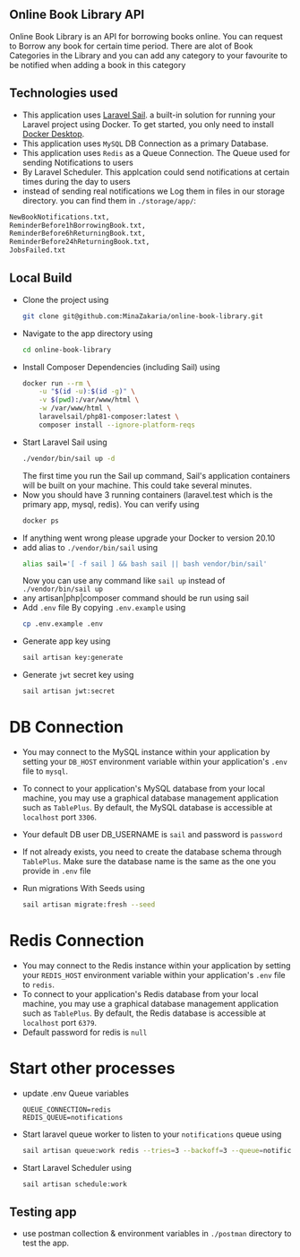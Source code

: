 
## Online Book Library API

Online Book Library is an API for borrowing books online.
You can request to Borrow any book for certain time period.
There are alot of Book Categories in the Library and you can add any category to your favourite to be notified when adding a book in this category

## Technologies used

- This application uses [Laravel Sail](https://laravel.com/docs/8.x/sail). a built-in solution for running your Laravel project using Docker. To get started, you only need to install [Docker Desktop](https://www.docker.com/products/docker-desktop).
- This application uses `MySQL` DB Connection as a primary Database.
- This application uses `Redis` as a Queue Connection. The Queue used for sending Notifications to users
- By Laravel Scheduler. This applcation could send notifications at certain times during the day to users
- instead of sending real notifications we Log them in files in our storage directory. you can find them in `./storage/app/`:
```sh
NewBookNotifications.txt,
ReminderBefore1hBorrowingBook.txt,
ReminderBefore6hReturningBook.txt,
ReminderBefore24hReturningBook.txt,
JobsFailed.txt
```

## Local Build
- Clone the project using
    ```sh
    git clone git@github.com:MinaZakaria/online-book-library.git
    ```
- Navigate to the app directory using
    ```sh
    cd online-book-library
    ```
- Install Composer Dependencies (including Sail) using
    ```sh
    docker run --rm \
        -u "$(id -u):$(id -g)" \
        -v $(pwd):/var/www/html \
        -w /var/www/html \
        laravelsail/php81-composer:latest \
        composer install --ignore-platform-reqs
    ```
- Start Laravel Sail using
    ```sh
    ./vendor/bin/sail up -d
    ```
    The first time you run the Sail up command, Sail's application containers will be built on your machine. This could take several minutes.
- Now you should have 3 running containers (laravel.test which is the primary app, mysql, redis). You can verify using
    ```sh
    docker ps
    ```
- If anything went wrong please upgrade your Docker to version 20.10
- add alias to `./vendor/bin/sail` using
    ```sh
    alias sail='[ -f sail ] && bash sail || bash vendor/bin/sail'
    ```
    Now you can use any command like `sail up` instead of `./vendor/bin/sail up`
- any artisan|php|composer command should be run using sail
- Add `.env` file By copying `.env.example` using
    ```sh
    cp .env.example .env
    ```
- Generate app key using
    ```sh
    sail artisan key:generate
    ```
- Generate `jwt` secret key using
    ```sh
    sail artisan jwt:secret
    ```

# DB Connection
- You may connect to the MySQL instance within your application by setting your `DB_HOST` environment variable within your application's `.env` file to `mysql`.
- To connect to your application's MySQL database from your local machine, you may use a graphical database management application such as `TablePlus`. By default, the MySQL database is accessible at `localhost` port `3306`.
- Your default DB user DB_USERNAME is `sail` and password is `password`

- If not already exists, you need to create the database schema through `TablePlus`. Make sure the database name is the same as the one you provide in `.env` file

- Run migrations With Seeds using
    ```sh
    sail artisan migrate:fresh --seed
    ```

# Redis Connection
- You may connect to the Redis instance within your application by setting your `REDIS_HOST` environment variable within your application's `.env` file to `redis`.
- To connect to your application's Redis database from your local machine, you may use a graphical database management application such as `TablePlus`. By default, the Redis database is accessible at `localhost` port `6379`.
- Default password for redis is `null`

# Start other processes
- update .env Queue variables
    ```
    QUEUE_CONNECTION=redis
    REDIS_QUEUE=notifications
    ```
- Start laravel queue worker to listen to your `notifications` queue using
    ```sh
    sail artisan queue:work redis --tries=3 --backoff=3 --queue=notifications
    ```
- Start Laravel Scheduler using
    ```sh
    sail artisan schedule:work
    ```

## Testing app
- use postman collection & environment variables in `./postman` directory to test the app.
